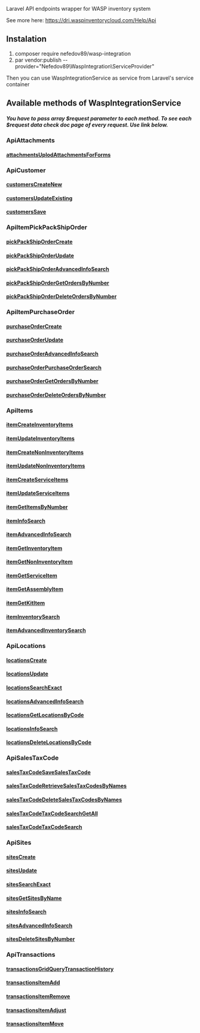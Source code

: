 Laravel API endpoints wrapper for WASP inventory system

See more here: https://dri.waspinventorycloud.com/Help/Api

## Instalation

1. composer require nefedov89/wasp-integration
2. par vendor:publish --provider="Nefedov89\WaspIntegration\ServiceProvider"

Then you can use WaspIntegrationService as service from Laravel's service container

## Available methods of WaspIntegrationService
##### You have to pass array $request parameter to each method. To see each $request data check doc page of every request. Use link below.  

### ApiAttachments
#### <a target="_blank" href="https://dri.waspinventorycloud.com/Help/Details?apiId=POST-public-api-attachments-uplodAttachmentsForForms">attachmentsUplodAttachmentsForForms</a>

### ApiCustomer
#### <a target="_blank" href="https://dri.waspinventorycloud.com/Help/Details?apiId=POST-public-api-customers-createNew">customersCreateNew</a> 
#### <a target="_blank" href="https://dri.waspinventorycloud.com/Help/Details?apiId=POST-public-api-customers-updateExisting">customersUpdateExisting</a> 
#### <a target="_blank" href="https://dri.waspinventorycloud.com/Help/Details?apiId=POST-public-api-customers-save">customersSave</a> 

### ApiItemPickPackShipOrder
#### <a target="_blank" href="https://dri.waspinventorycloud.com/Help/Details?apiId=POST-public-api-ic-pickpackshiporder-create">pickPackShipOrderCreate</a>
#### <a target="_blank" href="https://dri.waspinventorycloud.com/Help/Details?apiId=POST-public-api-ic-pickpackshiporder-update">pickPackShipOrderUpdate</a>
#### <a target="_blank" href="https://dri.waspinventorycloud.com/Help/Details?apiId=POST-public-api-ic-pickpackshiporder-advancedinfosearch">pickPackShipOrderAdvancedInfoSearch</a>
#### <a target="_blank" href="https://dri.waspinventorycloud.com/Help/Details?apiId=POST-public-api-ic-pickpackshiporder-getordersbynumber">pickPackShipOrderGetOrdersByNumber</a>
#### <a target="_blank" href="https://dri.waspinventorycloud.com/Help/Details?apiId=POST-public-api-ic-pickpackshiporder-deleteordersbynumber">pickPackShipOrderDeleteOrdersByNumber</a>

### ApiItemPurchaseOrder
#### <a target="_blank" href="https://dri.waspinventorycloud.com/Help/Details?apiId=POST-public-api-ic-purchaseorder-create">purchaseOrderCreate</a>
#### <a target="_blank" href="https://dri.waspinventorycloud.com/Help/Details?apiId=POST-public-api-ic-purchaseorder-update">purchaseOrderUpdate</a>
#### <a target="_blank" href="https://dri.waspinventorycloud.com/Help/Details?apiId=POST-public-api-ic-purchaseorder-advancedinfosearch">purchaseOrderAdvancedInfoSearch</a>
#### <a target="_blank" href="https://dri.waspinventorycloud.com/Help/Details?apiId=POST-public-api-ic-purchaseorder-purchaseordersearch">purchaseOrderPurchaseOrderSearch</a>
#### <a target="_blank" href="https://dri.waspinventorycloud.com/Help/Details?apiId=POST-public-api-ic-purchaseorder-getordersbynumber">purchaseOrderGetOrdersByNumber</a>
#### <a target="_blank" href="https://dri.waspinventorycloud.com/Help/Details?apiId=POST-public-api-ic-purchaseorder-deleteordersbynumber">purchaseOrderDeleteOrdersByNumber</a>

### ApiItems
#### <a target="_blank" href="https://dri.waspinventorycloud.com/Help/Details?apiId=POST-public-api-ic-item-createInventoryItems">itemCreateInventoryItems</a>
#### <a target="_blank" href="https://dri.waspinventorycloud.com/Help/Details?apiId=POST-public-api-ic-item-updateInventoryItems">itemUpdateInventoryItems</a>
#### <a target="_blank" href="https://dri.waspinventorycloud.com/Help/Details?apiId=POST-public-api-ic-item-createNonInventoryItems">itemCreateNonInventoryItems</a>
#### <a target="_blank" href="https://dri.waspinventorycloud.com/Help/Details?apiId=POST-public-api-ic-item-updateNonInventoryItems">itemUpdateNonInventoryItems</a>
#### <a target="_blank" href="https://dri.waspinventorycloud.com/Help/Details?apiId=POST-public-api-ic-item-createServiceItems">itemCreateServiceItems</a>
#### <a target="_blank" href="https://dri.waspinventorycloud.com/Help/Details?apiId=POST-public-api-ic-item-updateServiceItems">itemUpdateServiceItems</a>
#### <a target="_blank" href="https://dri.waspinventorycloud.com/Help/Details?apiId=POST-public-api-ic-item-getitemsbynumber">itemGetItemsByNumber</a>
#### <a target="_blank" href="https://dri.waspinventorycloud.com/Help/Details?apiId=POST-public-api-ic-item-infosearch">itemInfoSearch</a>
#### <a target="_blank" href="https://dri.waspinventorycloud.com/Help/Details?apiId=POST-public-api-ic-item-advancedinfosearch">itemAdvancedInfoSearch</a>
#### <a target="_blank" href="https://dri.waspinventorycloud.com/Help/Details?apiId=POST-public-api-ic-item-getinventoryitem-itemNumber">itemGetInventoryItem</a>
#### <a target="_blank" href="https://dri.waspinventorycloud.com/Help/Details?apiId=POST-public-api-ic-item-getnoninventoryitem-itemNumber">itemGetNonInventoryItem</a>
#### <a target="_blank" href="https://dri.waspinventorycloud.com/Help/Details?apiId=POST-public-api-ic-item-getserviceitem-itemNumber">itemGetServiceItem</a>
#### <a target="_blank" href="https://dri.waspinventorycloud.com/Help/Details?apiId=POST-public-api-ic-item-getassemblyitem-itemNumber">itemGetAssemblyItem</a>
#### <a target="_blank" href="https://dri.waspinventorycloud.com/Help/Details?apiId=POST-public-api-ic-item-getkititem-itemNumber">itemGetKitItem</a>
#### <a target="_blank" href="https://dri.waspinventorycloud.com/Help/Details?apiId=POST-public-api-ic-item-inventorysearch">itemInventorySearch</a>
#### <a target="_blank" href="https://dri.waspinventorycloud.com/Help/Details?apiId=POST-public-api-ic-item-advancedinventorysearch">itemAdvancedInventorySearch</a>

### ApiLocations
#### <a target="_blank" href="https://dri.waspinventorycloud.com/Help/Details?apiId=POST-public-api-locations-create">locationsCreate</a>
#### <a target="_blank" href="https://dri.waspinventorycloud.com/Help/Details?apiId=POST-public-api-locations-update">locationsUpdate</a>
#### <a target="_blank" href="https://dri.waspinventorycloud.com/Help/Details?apiId=POST-public-api-locations-search-exact">locationsSearchExact</a>
#### <a target="_blank" href="https://dri.waspinventorycloud.com/Help/Details?apiId=POST-public-api-locations-advancedinfosearch">locationsAdvancedInfoSearch</a>
#### <a target="_blank" href="https://dri.waspinventorycloud.com/Help/Details?apiId=POST-public-api-locations-getlocationsbycode">locationsGetLocationsByCode</a>
#### <a target="_blank" href="https://dri.waspinventorycloud.com/Help/Details?apiId=POST-public-api-locations-infosearch">locationsInfoSearch</a>
#### <a target="_blank" href="https://dri.waspinventorycloud.com/Help/Details?apiId=POST-public-api-locations-deletelocationsbycode">locationsDeleteLocationsByCode</a>

### ApiSalesTaxCode
#### <a target="_blank" href="https://dri.waspinventorycloud.com/Help/Details?apiId=POST-public-api-ic-salestaxcode-SaveSalesTaxCode">salesTaxCodeSaveSalesTaxCode</a>
#### <a target="_blank" href="https://dri.waspinventorycloud.com/Help/Details?apiId=POST-public-api-ic-salestaxcode-RetrieveSalesTaxCodesByNames">salesTaxCodeRetrieveSalesTaxCodesByNames</a>
#### <a target="_blank" href="https://dri.waspinventorycloud.com/Help/Details?apiId=POST-public-api-ic-salestaxcode-DeleteSalesTaxCodesByNames">salesTaxCodeDeleteSalesTaxCodesByNames</a>
#### <a target="_blank" href="https://dri.waspinventorycloud.com/Help/Details?apiId=GET-public-api-ic-salestaxcode-TaxCodeSearchGetAll">salesTaxCodeTaxCodeSearchGetAll</a>
#### <a target="_blank" href="https://dri.waspinventorycloud.com/Help/Details?apiId=POST-public-api-ic-salestaxcode-TaxCodeSearch">salesTaxCodeTaxCodeSearch</a>

### ApiSites
#### <a target="_blank" href="https://dri.waspinventorycloud.com/Help/Details?apiId=POST-public-api-sites-create">sitesCreate</a>
#### <a target="_blank" href="https://dri.waspinventorycloud.com/Help/Details?apiId=POST-public-api-sites-update">sitesUpdate</a>
#### <a target="_blank" href="https://dri.waspinventorycloud.com/Help/Details?apiId=POST-public-api-sites-search-exact">sitesSearchExact</a>
#### <a target="_blank" href="https://dri.waspinventorycloud.com/Help/Details?apiId=POST-public-api-sites-getsitesbyname">sitesGetSitesByName</a>
#### <a target="_blank" href="https://dri.waspinventorycloud.com/Help/Details?apiId=POST-public-api-sites-infosearch">sitesInfoSearch</a>
#### <a target="_blank" href="https://dri.waspinventorycloud.com/Help/Details?apiId=POST-public-api-sites-advancedinfosearch">sitesAdvancedInfoSearch</a>
#### <a target="_blank" href="https://dri.waspinventorycloud.com/Help/Details?apiId=POST-public-api-sites-deletesitesbynumber">sitesDeleteSitesByNumber</a>

### ApiTransactions
#### <a target="_blank" href="https://dri.waspinventorycloud.com/Help/Details?apiId=POST-public-api-transactions-grid-query-transaction-history">transactionsGridQueryTransactionHistory</a>
#### <a target="_blank" href="https://dri.waspinventorycloud.com/Help/Details?apiId=POST-public-api-transactions-item-add">transactionsItemAdd</a>
#### <a target="_blank" href="https://dri.waspinventorycloud.com/Help/Details?apiId=POST-public-api-transactions-item-remove">transactionsItemRemove</a>
#### <a target="_blank" href="https://dri.waspinventorycloud.com/Help/Details?apiId=POST-public-api-transactions-item-adjust">transactionsItemAdjust</a>
#### <a target="_blank" href="https://dri.waspinventorycloud.com/Help/Details?apiId=POST-public-api-transactions-item-move">transactionsItemMove</a>

